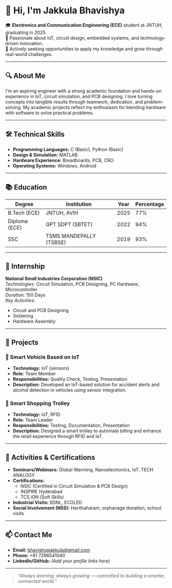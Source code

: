 # 👋 Hi, I'm Jakkula Bhavishya

🎓 **Electronics and Communication Engineering (ECE)** student at JNTUH, graduating in 2025.  
🔧 Passionate about IoT, circuit design, embedded systems, and technology-driven innovation.  
🚀 Actively seeking opportunities to apply my knowledge and grow through real-world challenges.

---

## 🔍 About Me

I'm an aspiring engineer with a strong academic foundation and hands-on experience in IoT, circuit simulation, and PCB designing. I love turning concepts into tangible results through teamwork, dedication, and problem-solving. My academic projects reflect my enthusiasm for blending hardware with software to solve practical problems.

---

## 🛠️ Technical Skills

- **Programming Languages:** C (Basic), Python (Basic)  
- **Design & Simulation:** MATLAB  
- **Hardware Experience:** Breadboards, PCB, CRO  
- **Operating Systems:** Windows, Android  

---

## 📚 Education

| Degree     | Institution                     | Year  | Percentage |
|------------|----------------------------------|-------|-------------|
| B.Tech (ECE) | JNTUH, AVIH                     | 2025  | 77%         |
| Diploma (ECE) | GPT SDPT (SBTET)               | 2022  | 94%         |
| SSC         | TSMS MANDEPALLY (TSBSE)         | 2019  | 93%         |

---

## 💼 Internship

**National Small Industries Corporation (NSIC)**  
*Technologies:* Circuit Simulation, PCB Designing, PC Hardware, Microcontroller  
*Duration:* 150 Days  
*Key Activities:*  
- Circuit and PCB Designing  
- Soldering  
- Hardware Assembly

---

## 🚀 Projects

### 📌 Smart Vehicle Based on IoT
- **Technology:** IoT (sensors)  
- **Role:** Team Member  
- **Responsibilities:** Quality Check, Testing, Presentation  
- **Description:** Developed an IoT-based solution for accident alerts and alcohol detection in vehicles using sensor integration.

### 📌 Smart Shopping Trolley
- **Technology:** IoT, RFID  
- **Role:** Team Leader  
- **Responsibilities:** Testing, Documentation, Presentation  
- **Description:** Designed a smart trolley to automate billing and enhance the retail experience through RFID and IoT.

---

## 📢 Activities & Certifications

- **Seminars/Webinars:** Global Warming, Nanoelectronics, IoT, TECH ANALOGY  
- **Certifications:**  
  - NSIC (Certified in Circuit Simulation & PCB Design)  
  - INSPIRE Hyderabad  
  - TCS iON (Soft Skills)  
- **Industrial Visits:** BSNL, ECOLED  
- **Social Involvement (NSS):** Harithaharam, orphanage donation, school visits

---

## 📫 Contact Me

- **Email:** bhavishyajakkula@gmail.com  
- **Phone:** +91 7396541040  
- **LinkedIn/GitHub:** *(Add your profile links here)*

---

> _“Always learning, always growing — committed to building a smarter, connected world.”_
